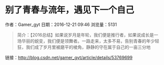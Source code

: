 # 别了青春与流年，遇见下一个自己
作者：Gamer_gyt
日期：2016-12-21 09:46
浏览量：5131
> 简介：【2016总结】如果说岁月是年轮，我们便是推行者，如果说成长是一场华丽的蜕变，我们便是领舞者。一路走来，太多不易，告别青春的年少轻狂，我们成了岁月里被磨平的棱角，静静的守在属于自己的一亩三分地

 链接：http://blog.csdn.net/gamer_gyt/article/details/53769699
